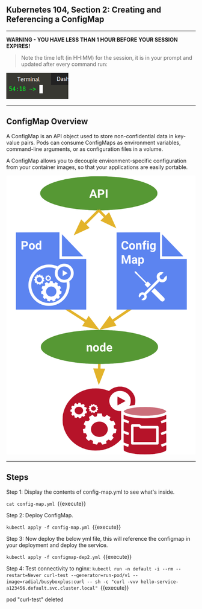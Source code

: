 ## Kubernetes 104, Section 2: Creating and Referencing a ConfigMap

---

**WARNING - YOU HAVE LESS THAN 1 HOUR BEFORE YOUR SESSION EXPIRES!**

>Note the time left (in HH:MM) for the session, it is in your prompt and updated after every command run:

![Terminal Time Remaining](./assets/term-expire.png)

---
## ConfigMap Overview

A ConfigMap is an API object used to store non-confidential data in key-value pairs. Pods can consume ConfigMaps as environment variables, command-line arguments, or as configuration files in a volume.

A ConfigMap allows you to decouple environment-specific configuration from your container images, so that your applications are easily portable.

![ConfigMap](./assets/K8's-Config-Map.png)

---

## Steps

Step 1:
Display the contents of config-map.yml to see what's inside.

`cat config-map.yml
`{{execute}}

Step 2:
Deploy ConfigMap.

`kubectl apply -f config-map.yml
`{{execute}}

Step 3:
Now deploy the below yml file, this will reference the configmap in your deployment and deploy the service.

`kubectl apply -f configmap-dep2.yml
`{{execute}}

Step 4:
Test connectivity to nginx:
`kubectl run -n default -i --rm --restart=Never curl-test --generator=run-pod/v1 --image=radial/busyboxplus:curl -- sh -c "curl -vvv hello-service-a123456.default.svc.cluster.local"
`{{execute}}

pod "curl-test" deleted

